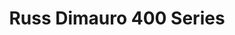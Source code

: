 ---
title: Russ Dimauro 400 Series
# date: 01-01-2222 # day-month-year
# description: Ea vis perpetua complectitur, te nec molestiae adversarium. Corpora nominati mediocritatem te sea, no purto periculis mei. Ut nec quod intellegat, ut tation quaeque vim. His vocent appetere ut, duo in choro instructior.
thumb: /assets/images/photo-gallery/blog--RDimauro4.jpg
image: /assets/images/photo-gallery/blog--RDimauro4.jpg
angler-name: Russ Dimauro
# angler-links: 
#     website: a-url-goes-here
#     twitter: a-url-goes-here
#     facebook: a-url-goes-here
#     instagram: a-url-goes-here
#     pinterest: a-url-goes-here

reel-type: spinning
reel-series: 800

# location: Someplace, United States
# fish: Some Big Fish
# fish-length: 49 in.
# fish-weight: 78 lbs.
---